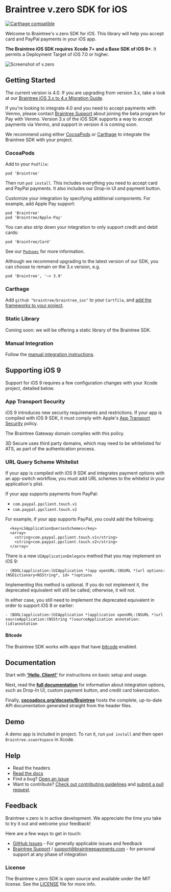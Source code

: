 # Braintree v.zero SDK for iOS

[![Carthage compatible](https://img.shields.io/badge/Carthage-compatible-4BC51D.svg?style=flat)](https://github.com/Carthage/Carthage)

Welcome to Braintree's v.zero SDK for iOS. This library will help you accept card and PayPal payments in your iOS app.

**The Braintree iOS SDK requires Xcode 7+ and a Base SDK of iOS 9+**. It permits a Deployment Target of iOS 7.0 or higher.

![Screenshot of v.zero](screenshot.png)

## Getting Started

The current version is 4.0. If you are upgrading from version 3.x, take a look at our [Braintree iOS 3.x to 4.x Migration Guide](Docs/Braintree-4.0-Migration-Guide.md).

If you're looking to integrate 4.0 and you need to accept payments with Venmo, please contact [Braintree Support](mailto:support@braintreepayments.com) about joining the beta program for Pay with Venmo. Version 3.x of the iOS SDK supports a way to accept payments via Venmo, and support in version 4 is coming soon. 

We recommend using either [CocoaPods](https://github.com/CocoaPods/CocoaPods) or [Carthage](https://github.com/Carthage/Carthage) to integrate the Braintree SDK with your project.

### CocoaPods

Add to your `Podfile`:
```
pod 'Braintree'
```
Then run `pod install`. This includes everything you need to accept card and PayPal payments. It also includes our Drop-in UI and payment button.

Customize your integration by specifying additional components. For example, add Apple Pay support:
```
pod 'Braintree'
pod 'Braintree/Apple-Pay'
```

You can also strip down your integration to only support credit and debit cards:
```
pod 'Braintree/Card'
```

See our [`Podspec`](Braintree.podspec) for more information.

Although we recommend upgrading to the latest version of our SDK, you can choose to remain on the 3.x version, e.g.
```
pod 'Braintree', '~> 3.9'
```

### Carthage

Add `github "braintree/braintree_ios"` to your `Cartfile`, and [add the frameworks to your project](https://github.com/Carthage/Carthage#adding-frameworks-to-an-application).

### Static Library

Coming soon: we will be offering a static library of the Braintree SDK.

### Manual Integration

Follow the [manual integration instructions](https://github.braintreeps.com/braintree/braintree-ios/blob/master/Docs/Manual%20Integration.md).

## Supporting iOS 9

Support for iOS 9 requires a few configuration changes with your Xcode project, detailed below.

### App Transport Security

iOS 9 introduces new security requirements and restrictions. If your app is compiled with iOS 9 SDK, it must comply with Apple's [App Transport Security](https://developer.apple.com/library/ios/technotes/App-Transport-Security-Technote/) policy.

The Braintree Gateway domain complies with this policy.

3D Secure uses third party domains, which may need to be whitelisted for ATS, as part of the authentication process.

### URL Query Scheme Whitelist

If your app is compiled with iOS 9 SDK and integrates payment options with an app-switch workflow, you must add URL schemes to the whitelist in your application's plist.

If your app supports payments from PayPal:
* `com.paypal.ppclient.touch.v1`
* `com.paypal.ppclient.touch.v2`

For example, if your app supports PayPal, you could add the following:
```
  <key>LSApplicationQueriesSchemes</key>
  <array>
    <string>com.paypal.ppclient.touch.v1</string>
    <string>com.paypal.ppclient.touch.v2</string>
  </array>
```

There is a new `UIApplicationDelegate` method that you may implement on iOS 9:
```
- (BOOL)application:(UIApplication *)app openURL:(NSURL *)url options:(NSDictionary<NSString*, id> *)options
```
Implementing this method is optional. If you do not implement it, the deprecated equivalent will still be called; otherwise, it will not.

In either case, you still need to implement the deprecated equivalent in order to support iOS 8 or earlier:
```
- (BOOL)application:(UIApplication *)application openURL:(NSURL *)url sourceApplication:(NSString *)sourceApplication annotation:(id)annotation
```

#### Bitcode

The Braintree SDK works with apps that have [bitcode](https://developer.apple.com/library/ios/documentation/IDEs/Conceptual/AppDistributionGuide/AppThinning/AppThinning.html#//apple_ref/doc/uid/TP40012582-CH35-SW3) enabled.

## Documentation

Start with [**'Hello, Client!'**](https://developers.braintreepayments.com/ios/start/hello-client) for instructions on basic setup and usage.

Next, read the [**full documentation**](https://developers.braintreepayments.com/ios/sdk/client) for information about integration options, such as Drop-In UI, custom payment button, and credit card tokenization.

Finally, [**cocoadocs.org/docsets/Braintree**](http://cocoadocs.org/docsets/Braintree) hosts the complete, up-to-date API documentation generated straight from the header files.

## Demo

A demo app is included in project. To run it, run `pod install` and then open `Braintree.xcworkspace` in Xcode.

## Help

* Read the headers
* [Read the docs](https://developers.braintreepayments.com/ios/sdk/client)
* Find a bug? [Open an issue](https://github.com/braintree/braintree_ios/issues)
* Want to contribute? [Check out contributing guidelines](CONTRIBUTING.md) and [submit a pull request](https://help.github.com/articles/creating-a-pull-request).

## Feedback

Braintree v.zero is in active development. We appreciate the time you take to try it out and welcome your feedback!

Here are a few ways to get in touch:

* [GitHub Issues](https://github.com/braintree/braintree_ios/issues) - For generally applicable issues and feedback
* [Braintree Support](https://articles.braintreepayments.com/) / support@braintreepayments.com - for personal support at any phase of integration

### License

The Braintree v.zero SDK is open source and available under the MIT license. See the [LICENSE](LICENSE) file for more info.
